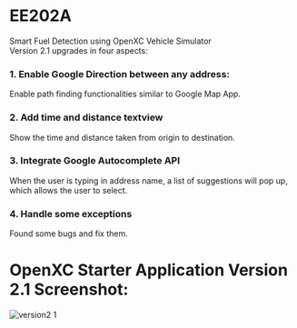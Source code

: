 # EE202A
Smart Fuel Detection using OpenXC Vehicle Simulator  
Version 2.1 upgrades in four aspects:  
### 1. Enable Google Direction between any address:  
Enable path finding functionalities similar to Google Map App.
### 2. Add time and distance textview
Show the time and distance taken from origin to destination.
### 3. Integrate Google Autocomplete API
When the user is typing in address name, a list of suggestions will pop up, which allows the user to select.
### 4. Handle some exceptions
Found some bugs and fix them.
# OpenXC Starter Application Version 2.1 Screenshot:  
![version2 1](https://cloud.githubusercontent.com/assets/15698323/20642561/d45f0262-b3c6-11e6-9953-a9a0ebd4356b.jpg)

